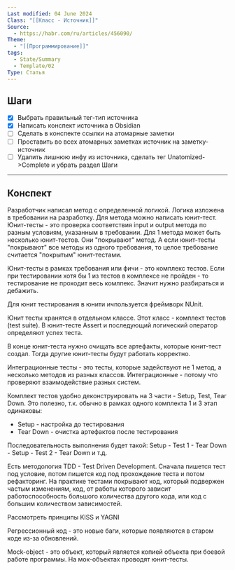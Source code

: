 ```yaml
---
Last modified: 04 June 2024
Class: "[[Класс - Источник]]"
Source:
  - https://habr.com/ru/articles/456090/
Theme:
  - "[[Программирование]]"
tags:
  - State/Summary
  - Template/02
Type: Статья
---
```

## Шаги
- [x] Выбрать правильный тег-тип источника
- [x] Написать конспект источника в Obsidian
- [ ] Сделать в конспекте ссылки на атомарные заметки
- [ ] Проставить во всех атомарных заметках источник на заметку-источник
- [ ] Удалить лишнюю инфу из источника, сделать тег Unatomized->Complete и убрать раздел Шаги
---

## Конспект
Разработчик написал метод с определенной логикой. Логика изложена в требовании на разработку.
Для метода можно написать юнит-тест. Юнит-тесты - это проверка соответствия input и output метода по разным условиям, указанным в требовании.
Для 1 метода может быть несколько юнит-тестов. Они "покрывают" метод. А если юнит-тесты "покрывают" все методы из одного требования, то целое требование считается "покрытым" юнит-тестами.

Юнит-тесты в рамках требования или фичи - это комплекс тестов. Если при тестировании хотя бы 1 из тестов в комплексе не пройден - то тестирование не проходит весь комлпекс. Значит нужно разбираться и дебажить.

Для юнит тестирования в юнити ичпользуется фреймворк NUnit.

Юнит тесты хранятся в отдельном классе. Этот класс - комплект тестов (test suite).
В юнит-тесте Assert и последующий логический оператор определяют успех теста.

В конце юнит-теста нужно очищать все артефакты, которые юнит-тест создал. Тогда другие юнит-тесты будут работать корректно.

Интеграционные тесты - это тесты, которые задействуют не 1 метод, а несколько методов из разных классов. Интеграционные - потому что проверяют взаимодействие разных систем.

Комплект тестов удобно деконструировать на 3 части - Setup, Test, Tear Down. Это полезно, т.к. обычно в рамках одного комплекта 1 и 3 этап одинаковы:
- Setup - настройка до тестирования
- Tear Down - очистка артефактов после тестирования

Последовательность выполнения будет такой: Setup - Test 1 - Tear Down - Setup - Test 2 - Tear Down и т.д.

Есть методология TDD - Test Driven Development. Сначала пишется тест под условие, потом пишется код под прохождение теста и потом рефакторинг.
На практике тестами покрывают код, который подвержен частым изменениям, код, от работы которого зависит работоспособность большого количества другого кода, или код с большим количеством зависимостей.

Рассмотреть принципы KISS и YAGNI

Регрессионный код - это новые баги, которые появляются в старом коде из-за обновлений.

Mock-object - это объект, который является копией объекта при боевой работе программы. На мок-объектах проводят юнит-тесты.